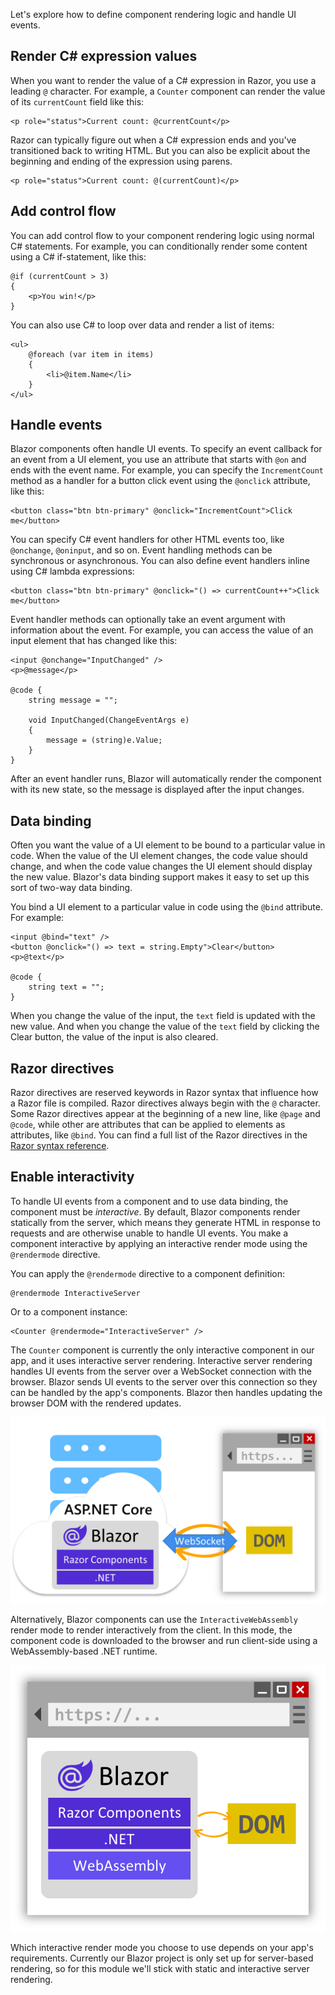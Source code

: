 Let's explore how to define component rendering logic and handle UI events.

## Render C# expression values

When you want to render the value of a C# expression in Razor, you use a leading `@` character. For example, a `Counter` component can render the value of its `currentCount` field like this:

```razor
<p role="status">Current count: @currentCount</p>
```

Razor can typically figure out when a C# expression ends and you've transitioned back to writing HTML. But you can also be explicit about the beginning and ending of the expression using parens.

```razor
<p role="status">Current count: @(currentCount)</p>
```

## Add control flow

You can add control flow to your component rendering logic using normal C# statements. For example, you can conditionally render some content using a C# if-statement, like this:

```razor
@if (currentCount > 3)
{
    <p>You win!</p>
}
```

You can also use C# to loop over data and render a list of items:

```razor
<ul>
    @foreach (var item in items)
    {
        <li>@item.Name</li>
    }
</ul>
```

## Handle events

Blazor components often handle UI events. To specify an event callback for an event from a UI element, you use an attribute that starts with `@on` and ends with the event name. For example, you can specify the `IncrementCount` method as a handler for a button click event using the `@onclick` attribute, like this:

```razor
<button class="btn btn-primary" @onclick="IncrementCount">Click me</button>
```

You can specify C# event handlers for other HTML events too, like `@onchange`, `@oninput`, and so on. Event handling methods can be synchronous or asynchronous. You can also define event handlers inline using C# lambda expressions:

```razor
<button class="btn btn-primary" @onclick="() => currentCount++">Click me</button>
```

Event handler methods can optionally take an event argument with information about the event. For example, you can access the value of an input element that has changed like this:

```razor
<input @onchange="InputChanged" />
<p>@message</p>

@code {
    string message = "";

    void InputChanged(ChangeEventArgs e)
    {
        message = (string)e.Value;
    }
}
```

After an event handler runs, Blazor will automatically render the component with its new state, so the message is displayed after the input changes.

## Data binding

Often you want the value of a UI element to be bound to a particular value in code. When the value of the UI element changes, the code value should change, and when the code value changes the UI element should display the new value. Blazor's data binding support makes it easy to set up this sort of two-way data binding.

You bind a UI element to a particular value in code using the `@bind` attribute. For example:

```razor
<input @bind="text" />
<button @onclick="() => text = string.Empty">Clear</button>
<p>@text</p>

@code {
    string text = "";
}
```

When you change the value of the input, the `text` field is updated with the new value. And when you change the value of the `text` field by clicking the Clear button, the value of the input is also cleared.

## Razor directives

Razor directives are reserved keywords in Razor syntax that influence how a Razor file is compiled. Razor directives always begin with the `@` character. Some Razor directives appear at the beginning of a new line, like `@page` and `@code`, while other are attributes that can be applied to elements as attributes, like `@bind`. You can find a full list of the Razor directives in the [Razor syntax reference](/aspnet/core/mvc/views/razor).

## Enable interactivity

To handle UI events from a component and to use data binding, the component must be *interactive*. By default, Blazor components render statically from the server, which means they generate HTML in response to requests and are otherwise unable to handle UI events. You make a component interactive by applying an interactive render mode using the `@rendermode` directive.

You can apply the `@rendermode` directive to a component definition:

```razor
@rendermode InteractiveServer
```

Or to a component instance:

```razor
<Counter @rendermode="InteractiveServer" />
```

The `Counter` component is currently the only interactive component in our app, and it uses interactive server rendering. Interactive server rendering handles UI events from the server over a WebSocket connection with the browser. Blazor sends UI events to the server over this connection so they can be handled by the app's components. Blazor then handles updating the browser DOM with the rendered updates.

![Diagram of Blazor interactive server rendering.](../media/interactive-server.png)

Alternatively, Blazor components can use the `InteractiveWebAssembly` render mode to render interactively from the client. In this mode, the component code is downloaded to the browser and run client-side using a WebAssembly-based .NET runtime.

![Diagram of Blazor interactive WebAssembly rendering.](../media/interactive-webassembly.png)

Which interactive render mode you choose to use depends on your app's requirements. Currently our Blazor project is only set up for server-based rendering, so for this module we'll stick with static and interactive server rendering.
